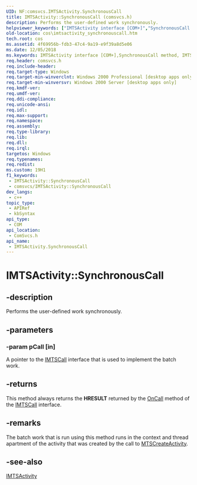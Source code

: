 ```yaml
---
UID: NF:comsvcs.IMTSActivity.SynchronousCall
title: IMTSActivity::SynchronousCall (comsvcs.h)
description: Performs the user-defined work synchronously.
helpviewer_keywords: ["IMTSActivity interface [COM+]","SynchronousCall method","IMTSActivity.SynchronousCall","IMTSActivity::SynchronousCall","SynchronousCall","SynchronousCall method [COM+]","SynchronousCall method [COM+]","IMTSActivity interface","_cos_IMTSActivity_SynchronousCall","comsvcs/IMTSActivity::SynchronousCall","cos.imtsactivity_synchronouscall"]
old-location: cos\imtsactivity_synchronouscall.htm
tech.root: cos
ms.assetid: 4f69956b-fdb3-47c4-9a19-e9f39a8d5e06
ms.date: 12/05/2018
ms.keywords: IMTSActivity interface [COM+],SynchronousCall method, IMTSActivity.SynchronousCall, IMTSActivity::SynchronousCall, SynchronousCall, SynchronousCall method [COM+], SynchronousCall method [COM+],IMTSActivity interface, _cos_IMTSActivity_SynchronousCall, comsvcs/IMTSActivity::SynchronousCall, cos.imtsactivity_synchronouscall
req.header: comsvcs.h
req.include-header: 
req.target-type: Windows
req.target-min-winverclnt: Windows 2000 Professional [desktop apps only]
req.target-min-winversvr: Windows 2000 Server [desktop apps only]
req.kmdf-ver: 
req.umdf-ver: 
req.ddi-compliance: 
req.unicode-ansi: 
req.idl: 
req.max-support: 
req.namespace: 
req.assembly: 
req.type-library: 
req.lib: 
req.dll: 
req.irql: 
targetos: Windows
req.typenames: 
req.redist: 
ms.custom: 19H1
f1_keywords:
 - IMTSActivity::SynchronousCall
 - comsvcs/IMTSActivity::SynchronousCall
dev_langs:
 - c++
topic_type:
 - APIRef
 - kbSyntax
api_type:
 - COM
api_location:
 - ComSvcs.h
api_name:
 - IMTSActivity.SynchronousCall
---
```


# IMTSActivity::SynchronousCall


## -description

Performs the user-defined work synchronously.

## -parameters

### -param pCall [in]

A pointer to the <a href="https://docs.microsoft.com/windows/desktop/api/comsvcs/nn-comsvcs-imtscall">IMTSCall</a> interface that is used to implement the batch work.

## -returns

This method always returns the <b>HRESULT</b> returned by the <a href="https://docs.microsoft.com/windows/desktop/api/comsvcs/nf-comsvcs-imtscall-oncall">OnCall</a> method of the <a href="https://docs.microsoft.com/windows/desktop/api/comsvcs/nn-comsvcs-imtscall">IMTSCall</a> interface.

## -remarks

The batch work that is run using this method runs in the context and thread apartment of the activity that was created by the call to <a href="https://docs.microsoft.com/windows/desktop/api/comsvcs/nf-comsvcs-mtscreateactivity">MTSCreateActivity</a>.

## -see-also

<a href="https://docs.microsoft.com/windows/desktop/api/comsvcs/nn-comsvcs-imtsactivity">IMTSActivity</a>

